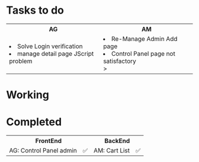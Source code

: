 # Tasks to do
<table>
    <tr>
        <th>AG</th>
        <th>AM</th>
    </tr>
    <tr>
        <td>
            <li>Solve Login verification</li>
            <li>manage detail page JScript problem</li
        </td>
        <td>
            <li>Re-Manage Admin Add page</li>
            <li>Control Panel page not satisfactory</li>>
        </td>
    </dr>
</table>

# Working

# Completed
<table>
  <tr>
    <th colspan='2'>FrontEnd</th>
    <th colspan='2'>BackEnd</th>
  </tr>
  <tr aligh='center'>
  <!-- For Fornt end dev -->
    <td>AG: Control Panel admin</td>
    <td aligh='center'>✅</td>
    <!-- for back end dev -->
    <td>AM: Cart List</td>
    <td aligh='center'>✅</td>
  </tr>
</table>
